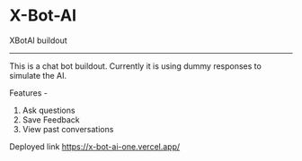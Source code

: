 # X-Bot-AI
XBotAI buildout

------------------
This is a chat bot buildout. Currently it is using dummy responses to simulate the AI.

Features - 
1. Ask questions
2. Save Feedback
3. View past conversations

Deployed link
https://x-bot-ai-one.vercel.app/
